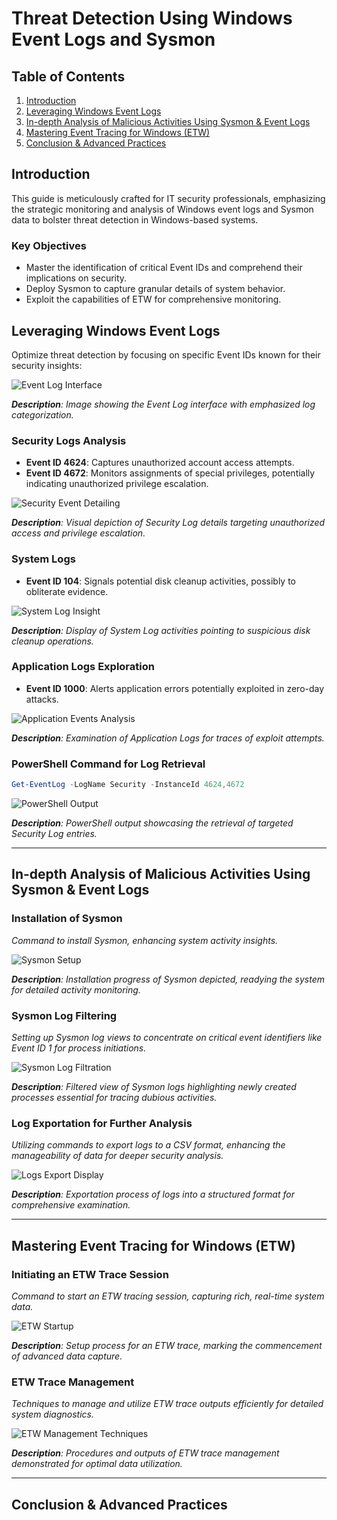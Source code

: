 # **Threat Detection Using Windows Event Logs and Sysmon**

## Table of Contents

1. [Introduction](#introduction)
2. [Leveraging Windows Event Logs](#leveraging-windows-event-logs)
3. [In-depth Analysis of Malicious Activities Using Sysmon & Event Logs](#in-depth-analysis-of-malicious-activities-using-sysmon-and-event-logs)
4. [Mastering Event Tracing for Windows (ETW)](#mastering-event-tracing-for-windows)
5. [Conclusion & Advanced Practices](#conclusion-and-advanced-practices)

## Introduction <a name="introduction"></a>

This guide is meticulously crafted for IT security professionals, emphasizing the strategic monitoring and analysis of Windows event logs and Sysmon data to bolster threat detection in Windows-based systems.

### Key Objectives

- Master the identification of critical Event IDs and comprehend their implications on security.
- Deploy Sysmon to capture granular details of system behavior.
- Exploit the capabilities of ETW for comprehensive monitoring.

## Leveraging Windows Event Logs <a name="leveraging-windows-event-logs"></a>

Optimize threat detection by focusing on specific Event IDs known for their security insights:

![Event Log Interface](#screenshot-1)

_**Description**: Image showing the Event Log interface with emphasized log categorization._

### Security Logs Analysis

- **Event ID 4624**: Captures unauthorized account access attempts.
- **Event ID 4672**: Monitors assignments of special privileges, potentially indicating unauthorized privilege escalation.

![Security Event Detailing](#screenshot-2)

_**Description**: Visual depiction of Security Log details targeting unauthorized access and privilege escalation._

### System Logs

- **Event ID 104**: Signals potential disk cleanup activities, possibly to obliterate evidence.

![System Log Insight](#screenshot-3)

_**Description**: Display of System Log activities pointing to suspicious disk cleanup operations._

### Application Logs Exploration

- **Event ID 1000**: Alerts application errors potentially exploited in zero-day attacks.

![Application Events Analysis](#screenshot-4)

_**Description**: Examination of Application Logs for traces of exploit attempts._

### PowerShell Command for Log Retrieval

```powershell
Get-EventLog -LogName Security -InstanceId 4624,4672
```

![PowerShell Output](#screenshot-5)

_**Description**: PowerShell output showcasing the retrieval of targeted Security Log entries._

---

## In-depth Analysis of Malicious Activities Using Sysmon & Event Logs <a name="in-depth-analysis-of-malicious-activities-using-sysmon-and-event-logs"></a>

### Installation of Sysmon

_Command to install Sysmon, enhancing system activity insights._

![Sysmon Setup](#screenshot-6)

_**Description**: Installation progress of Sysmon depicted, readying the system for detailed activity monitoring._

### Sysmon Log Filtering

_Setting up Sysmon log views to concentrate on critical event identifiers like Event ID 1 for process initiations._

![Sysmon Log Filtration](#screenshot-7)

_**Description**: Filtered view of Sysmon logs highlighting newly created processes essential for tracing dubious activities._

### Log Exportation for Further Analysis

_Utilizing commands to export logs to a CSV format, enhancing the manageability of data for deeper security analysis._

![Logs Export Display](#screenshot-8)

_**Description**: Exportation process of logs into a structured format for comprehensive examination._

---

## Mastering Event Tracing for Windows (ETW) <a name="mastering-event-tracing-for-windows"></a>

### Initiating an ETW Trace Session

_Command to start an ETW tracing session, capturing rich, real-time system data._

![ETW Startup](#screenshot-9)

_**Description**: Setup process for an ETW trace, marking the commencement of advanced data capture._

### ETW Trace Management

_Techniques to manage and utilize ETW trace outputs efficiently for detailed system diagnostics._

![ETW Management Techniques](#screenshot-10)

_**Description**: Procedures and outputs of ETW trace management demonstrated for optimal data utilization._

---

## Conclusion & Advanced Practices <a name="conclusion-and-advanced-practices"></a>
